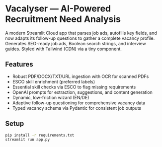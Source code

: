 # Vacalyser — AI-Powered Recruitment Need Analysis

A modern Streamlit Cloud app that parses job ads, autofills key fields, and now adapts its follow-up questions to gather a complete vacancy profile. Generates SEO-ready job ads, Boolean search strings, and interview guides. Styled with Tailwind (CDN) via a tiny component.

## Features
- Robust PDF/DOCX/TXT/URL ingestion with OCR for scanned PDFs
- ESCO skill enrichment (preferred labels)
- Essential skill checks via ESCO to flag missing requirements
- OpenAI prompts for extraction, suggestions, and content generation
- Dynamic, low-friction wizard (EN/DE)
- Adaptive follow-up questioning for comprehensive vacancy data
- Typed vacancy schema via Pydantic for consistent job outputs

## Setup
```bash
pip install -r requirements.txt
streamlit run app.py
```
